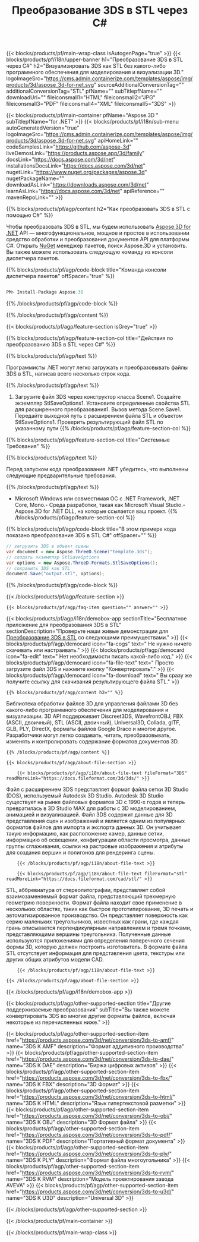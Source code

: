 ﻿---
title: Преобразование 3DS в STL через C# 
weight: 2250
url: /ru/net/conversion/3ds-to-stl/ 
description: Пример кода для преобразования 3DS в STL C#. Используйте пример кода API для пакетного преобразования 3DS файлов в STL в VB.NET, Asp.NET или любом приложении на основе .NET.
---
{{< blocks/products/pf/main-wrap-class isAutogenPage="true" >}}
{{< blocks/products/pf/i18n/upper-banner h1="Преобразование 3DS в STL через C#" h2="Визуализировать 3DS как STL без какого-либо программного обеспечения для моделирования и визуализации 3D." logoImageSrc="https://cms.admin.containerize.com/templates/aspose/img/products/3d/aspose_3d-for-net.svg" sourceAdditionalConversionTag="" additionalConversionTag="STL" pfName="" subTitlepfName="" downloadUrl="" fileiconsmall1="HTML" fileiconsmall2="JPG" fileiconsmall3="PDF" fileiconsmall4="XML" fileiconsmall5="3DS" >}}

{{< blocks/products/pf/main-container pfName="Aspose.3D " subTitlepfName="for .NET" >}}
{{< blocks/products/pf/i18n/sub-menu autoGeneratedVersion="true" logoImageSrc="https://cms.admin.containerize.com/templates/aspose/img/products/3d/aspose_3d-for-net.svg" apiHomeLink="" codeSamplesLink="https://github.com/aspose-3d" liveDemosLink="https://products.aspose.app/3d/family" docsLink="https://docs.aspose.com/3d/net" installationsDocsLink="https://docs.aspose.com/3d/net" nugetLink="https://www.nuget.org/packages/aspose.3d" nugetPackageName="" downloadAsLink="https://downloads.aspose.com/3d/net" learnAsLink="https://docs.aspose.com/3d/net" apiReference="" mavenRepoLink="" >}}

{{% blocks/products/pf/agp/content h2="Как преобразовать 3DS в STL с помощью C#" %}}

 Чтобы преобразовать 3DS в STL, мы будем использовать
 [Aspose.3D for .NET](https://products.aspose.com/3d/net) 
 API — многофункциональное, мощное и простое в использовании средство обработки и преобразования документов API для платформы C#. Открыть
 [NuGet](https://www.nuget.org/packages/aspose.3d) 
 менеджер пакетов, поиск
 Aspose.3D 
 и установить. Вы также можете использовать следующую команду из консоли диспетчера пакетов.

{{% blocks/products/pf/agp/code-block title="Команда консоли диспетчера пакетов" offSpacer="true" %}}

```cs

PM> Install-Package Aspose.3D


```

{{% /blocks/products/pf/agp/code-block %}}

{{% /blocks/products/pf/agp/content %}}

{{< blocks/products/pf/agp/feature-section isGrey="true" >}}

{{% blocks/products/pf/agp/feature-section-col title="Действия по преобразованию 3DS в STL через C#" %}}

{{% blocks/products/pf/agp/text %}}

 Программисты .NET могут легко загружать и преобразовывать файлы 3DS в STL, написав всего несколько строк кода.

{{% /blocks/products/pf/agp/text %}}

1. Загрузите файл 3DS через конструктор класса Scene1. Создайте экземпляр StlSaveOptions1. Установите определенные свойства STL для расширенного преобразования1. Вызов метода Scene.Save1. Передайте выходной путь с расширением файла STL и объектом StlSaveOptions1. Проверить результирующий файл STL по указанному пути
{{% /blocks/products/pf/agp/feature-section-col %}}

{{% blocks/products/pf/agp/feature-section-col title="Системные Требования" %}}

{{% blocks/products/pf/agp/text %}}

 Перед запуском кода преобразования .NET убедитесь, что выполнены следующие предварительные требования.

{{% /blocks/products/pf/agp/text %}}

- Microsoft Windows или совместимая ОС с .NET Framework, .NET Core, Mono.- Среда разработки, такая как Microsoft Visual Studio.- Aspose.3D for .NET DLL, на которые ссылается ваш проект.
{{% /blocks/products/pf/agp/feature-section-col %}}

{{% blocks/products/pf/agp/code-block title="В этом примере кода показано преобразование 3DS в STL C#" offSpacer="" %}}

```cs
// загрузить 3DS в объект сцены 
var document = new Aspose.ThreeD.Scene("template.3ds");
// создать экземпляр StlSaveOptions 
var options = new Aspose.ThreeD.Formats.StlSaveOptions();
// сохранить 3DS как STL 
document.Save("output.stl", options); 


```

{{% /blocks/products/pf/agp/code-block %}}

{{< /blocks/products/pf/agp/feature-section >}}

    {{< blocks/products/pf/agp/faq-item question="" answer="" >}}
 

<!-- aboutfile Starts -->

{{< blocks/products/pf/agp/i18n/demobox-app sectionTitle="Бесплатное приложение для преобразования 3DS в STL" sectionDescription="Проверьте наши живые демонстрации для [Преобразование 3DS в STL](https://products.aspose.app/3d/conversion/3ds-to-stl) со следующими преимуществами." >}}
        {{< blocks/products/pf/agp/democard icon="fa-cogs" text=" Не нужно ничего скачивать или настраивать." >}}
        {{< blocks/products/pf/agp/democard icon="fa-edit" text=" Нет необходимости писать какой-либо код." >}}
        {{< blocks/products/pf/agp/democard icon="fa-file-text" text=" Просто загрузите файл 3DS и нажмите кнопку \"Конвертировать\"." >}}
        {{< blocks/products/pf/agp/democard icon="fa-download" text=" Вы сразу же получите ссылку для скачивания результирующего файла STL." >}}

    {{% blocks/products/pf/agp/content h2="" %}}

 Библиотека обработки файлов 3D для управления файлами 3D без какого-либо программного обеспечения для моделирования и визуализации. 3D API поддерживает Discreet3DS, WavefrontOBJ, FBX (ASCII, двоичный), STL (ASCII, двоичный), Universal3D, Collada, glTF, GLB, PLY, DirectX, форматы файлов Google Draco и многое другое. Разработчики могут легко создавать, читать, преобразовывать, изменять и контролировать содержание форматов документов 3D.



    {{% /blocks/products/pf/agp/content %}}

    {{< blocks/products/pf/agp/about-file-section >}}

        {{< blocks/products/pf/agp/i18n/about-file-text fileFormat="3DS" readMoreLink="https://docs.fileformat.com/3d/3ds/" >}}
Файл с расширением 3DS представляет формат файла сетки 3D Studio (DOS), используемый Autodesk 3D Studio. Autodesk 3D Studio существует на рынке файловых форматов 3D с 1990-х годов и теперь превратилась в 3D Studio MAX для работы с 3D моделированием, анимацией и визуализацией. Файл 3DS содержит данные для 3D представления сцен и изображений и является одним из популярных форматов файлов для импорта и экспорта данных 3D. Он учитывает такую информацию, как расположение камер, данные сетки, информацию об освещении, конфигурации области просмотра, данные группы сглаживания, ссылки на растровые изображения и атрибуты для создания вершин и полигонов для рендеринга сцены.

        {{< /blocks/products/pf/agp/i18n/about-file-text >}}

        {{< blocks/products/pf/agp/i18n/about-file-text fileFormat="stl" readMoreLink="https://docs.fileformat.com/cad/stl/" >}}
STL, аббревиатура от стереолитографии, представляет собой взаимозаменяемый формат файла, представляющий трехмерную геометрию поверхности. Формат файла находит свое применение в нескольких областях, таких как быстрое прототипирование, 3D печать и автоматизированное производство. Он представляет поверхность как серию маленьких треугольников, известных как грани, где каждая грань описывается перпендикулярным направлением и тремя точками, представляющими вершины треугольника. Полученные данные используются приложениями для определения поперечного сечения формы 3D, которую должен построить изготовитель. В формате файла STL отсутствует информация для представления цвета, текстуры или других общих атрибутов модели CAD.

        {{< /blocks/products/pf/agp/i18n/about-file-text >}}

    {{< /blocks/products/pf/agp/about-file-section >}}

{{< /blocks/products/pf/agp/i18n/demobox-app >}}

<!-- aboutfile Ends -->

{{< blocks/products/pf/agp/other-supported-section title="Другие поддерживаемые преобразования" subTitle="Вы также можете конвертировать 3DS во многие другие форматы файлов, включая некоторые из перечисленных ниже." >}}

{{< blocks/products/pf/agp/other-supported-section-item href="https://products.aspose.com/3d/net/conversion/3ds-to-amf/" name="3DS К AMF" description="Формат аддитивного производства" >}}
{{< blocks/products/pf/agp/other-supported-section-item href="https://products.aspose.com/3d/net/conversion/3ds-to-dae/" name="3DS К DAE" description="Биржа цифровых активов" >}}
{{< blocks/products/pf/agp/other-supported-section-item href="https://products.aspose.com/3d/net/conversion/3ds-to-fbx/" name="3DS К FBX" description="3D Формат" >}}
{{< blocks/products/pf/agp/other-supported-section-item href="https://products.aspose.com/3d/net/conversion/3ds-to-html/" name="3DS К HTML" description="Язык гипертекстовой разметки" >}}
{{< blocks/products/pf/agp/other-supported-section-item href="https://products.aspose.com/3d/net/conversion/3ds-to-obj/" name="3DS К OBJ" description="3D Формат файла" >}}
{{< blocks/products/pf/agp/other-supported-section-item href="https://products.aspose.com/3d/net/conversion/3ds-to-pdf/" name="3DS К PDF" description="Портативный формат документа" >}}
{{< blocks/products/pf/agp/other-supported-section-item href="https://products.aspose.com/3d/net/conversion/3ds-to-ply/" name="3DS К PLY" description="Формат файла многоугольника" >}}
{{< blocks/products/pf/agp/other-supported-section-item href="https://products.aspose.com/3d/net/conversion/3ds-to-rvm/" name="3DS К RVM" description="Модель проектирования завода AVEVA" >}}
{{< blocks/products/pf/agp/other-supported-section-item href="https://products.aspose.com/3d/net/conversion/3ds-to-u3d/" name="3DS К U3D" description="Universal 3D" >}}

{{< /blocks/products/pf/agp/other-supported-section >}}

{{< /blocks/products/pf/main-container >}}
    
{{< /blocks/products/pf/main-wrap-class >}}